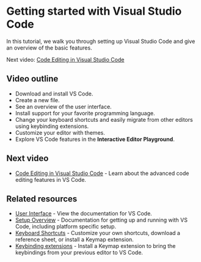 # Getting started with Visual Studio Code

In this tutorial, we walk you through setting up Visual Studio Code and give an overview of the basic features.

Next video: [Code Editing in Visual Studio Code](/docs/introvideos/codeediting.md)

## Video outline

- Download and install VS Code.
- Create a new file.
- See an overview of the user interface.
- Install support for your favorite programming language.
- Change your keyboard shortcuts and easily migrate from other editors using keybinding extensions.
- Customize your editor with themes.
- Explore VS Code features in the **Interactive Editor Playground**.

## Next video

- [Code Editing in Visual Studio Code](/docs/introvideos/codeediting.md) - Learn about the advanced code editing features in VS Code.

## Related resources

- [User Interface](/docs/getstarted/userinterface.md) - View the documentation for VS Code.
- [Setup Overview](/docs/setup/setup-overview.md) - Documentation for getting up and running with VS Code, including platform specific setup.
- [Keyboard Shortcuts](/docs/getstarted/keybindings.md) - Customize your own shortcuts, download a reference sheet, or install a Keymap extension.
- [Keybinding extensions](https://marketplace.visualstudio.com/search?target=VSCode&category=Keymaps&sortBy=Downloads) - Install a Keymap extension to bring the keybindings from your previous editor to VS Code.
